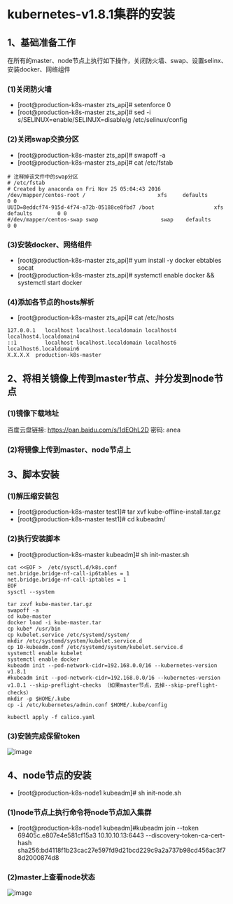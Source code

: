 # kubernetes-v1.8.1集群的安装

## 1、基础准备工作

在所有的master、node节点上执行如下操作，关闭防火墙、swap、设置selinx、安装docker、网络组件

###  (1)关闭防火墙

- [root@production-k8s-master zts_api]# setenforce 0
- [root@production-k8s-master zts_api]# sed -i s/SELINUX=enable/SELINUX=disable/g /etc/selinux/config 

### (2)关闭swap交换分区

- [root@production-k8s-master zts_api]# swapoff -a
- [root@production-k8s-master zts_api]# cat /etc/fstab 
```
# 注释掉该文件中的swap分区
# /etc/fstab
# Created by anaconda on Fri Nov 25 05:04:43 2016
/dev/mapper/centos-root /                       xfs     defaults        0 0
UUID=8eddcf74-915d-4f74-a72b-05188ce8fbd7 /boot                   xfs     defaults        0 0
#/dev/mapper/centos-swap swap                    swap    defaults        0 0
```
### (3)安装docker、网络组件

- [root@production-k8s-master zts_api]# yum install -y docker ebtables socat
- [root@production-k8s-master zts_api]# systemctl enable docker && systemctl start docker

### (4)添加各节点的hosts解析

- [root@production-k8s-master zts_api]# cat /etc/hosts

```
127.0.0.1   localhost localhost.localdomain localhost4 localhost4.localdomain4
::1         localhost localhost.localdomain localhost6 localhost6.localdomain6
X.X.X.X  production-k8s-master
```
## 2、将相关镜像上传到master节点、并分发到node节点

### (1)镜像下载地址

百度云盘链接: https://pan.baidu.com/s/1dEOhL2D 密码: anea
### (2)将镜像上传到master、node节点上

## 3、脚本安装

### (1)解压缩安装包
- [root@production-k8s-master test1]# tar xvf kube-offline-install.tar.gz
- [root@production-k8s-master test1]# cd kubeadm/

### (2)执行安装脚本
- [root@production-k8s-master kubeadm]# sh init-master.sh

```
cat <<EOF >  /etc/sysctl.d/k8s.conf
net.bridge.bridge-nf-call-ip6tables = 1
net.bridge.bridge-nf-call-iptables = 1
EOF
sysctl --system

tar zxvf kube-master.tar.gz
swapoff -a
cd kube-master
docker load -i kube-master.tar
cp kube* /usr/bin
cp kubelet.service /etc/systemd/system/
mkdir /etc/systemd/system/kubelet.service.d
cp 10-kubeadm.conf /etc/systemd/system/kubelet.service.d
systemctl enable kubelet
systemctl enable docker
kubeadm init --pod-network-cidr=192.168.0.0/16 --kubernetes-version v1.8.1 
#kubeadm init --pod-network-cidr=192.168.0.0/16 --kubernetes-version v1.8.1 --skip-preflight-checks （如果master节点，去掉--skip-preflight-checks）
mkdir -p $HOME/.kube
cp -i /etc/kubernetes/admin.conf $HOME/.kube/config

kubectl apply -f calico.yaml
```
### (3)安装完成保留token
![image](http://note.youdao.com/favicon.ico)
## 4、node节点的安装
- [root@production-k8s-node1 kubeadm]# sh init-node.sh

### (1)node节点上执行命令将node节点加入集群

- [root@production-k8s-node1 kubeadm]#kubeadm join --token 69405c.e807e4e581cf15a3 10.10.10.13:6443 --discovery-token-ca-cert-hash sha256:bd4118f1b23cac27e597fd9d21bcd229c9a2a737b98cd456ac3f78d2000874d8

### (2)master上查看node状态
![image](http://note.youdao.com/favicon.ico)











